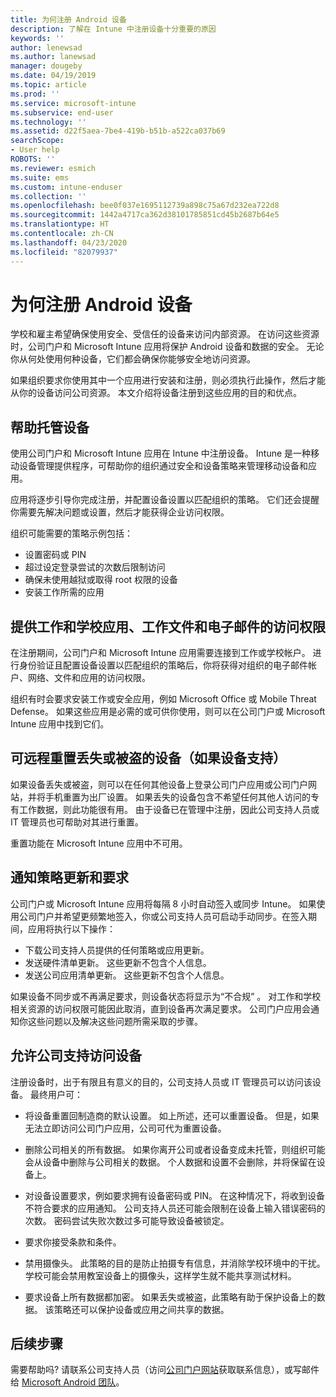 ```yaml
---
title: 为何注册 Android 设备
description: 了解在 Intune 中注册设备十分重要的原因
keywords: ''
author: lenewsad
ms.author: lanewsad
manager: dougeby
ms.date: 04/19/2019
ms.topic: article
ms.prod: ''
ms.service: microsoft-intune
ms.subservice: end-user
ms.technology: ''
ms.assetid: d22f5aea-7be4-419b-b51b-a522ca037b69
searchScope:
- User help
ROBOTS: ''
ms.reviewer: esmich
ms.suite: ems
ms.custom: intune-enduser
ms.collection: ''
ms.openlocfilehash: bee0f037e1695112739a898c75a67d232ea722d8
ms.sourcegitcommit: 1442a4717ca362d38101785851cd45b2687b64e5
ms.translationtype: HT
ms.contentlocale: zh-CN
ms.lasthandoff: 04/23/2020
ms.locfileid: "82079937"
---
```

# <a name="why-enroll-your-android-device"></a>为何注册 Android 设备  

学校和雇主希望确保使用安全、受信任的设备来访问内部资源。 在访问这些资源时，公司门户和 Microsoft Intune 应用将保护 Android 设备和数据的安全。 无论你从何处使用何种设备，它们都会确保你能够安全地访问资源。 

如果组织要求你使用其中一个应用进行安装和注册，则必须执行此操作，然后才能从你的设备访问公司资源。 本文介绍将设备注册到这些应用的目的和优点。  

## <a name="gets-your-device-managed"></a>帮助托管设备  
 使用公司门户和 Microsoft Intune 应用在 Intune 中注册设备。  Intune 是一种移动设备管理提供程序，可帮助你的组织通过安全和设备策略来管理移动设备和应用。 

应用将逐步引导你完成注册，并配置设备设置以匹配组织的策略。 它们还会提醒你需要先解决问题或设置，然后才能获得企业访问权限。  

组织可能需要的策略示例包括：  
* 设置密码或 PIN
* 超过设定登录尝试的次数后限制访问
* 确保未使用越狱或取得 root 权限的设备
* 安装工作所需的应用  

## <a name="gives-you-access-to-work-and-school-apps-work-files-and-email"></a>提供工作和学校应用、工作文件和电子邮件的访问权限  
在注册期间，公司门户和 Microsoft Intune 应用需要连接到工作或学校帐户。  进行身份验证且配置设备设置以匹配组织的策略后，你将获得对组织的电子邮件帐户、网络、文件和应用的访问权限。  

组织有时会要求安装工作或安全应用，例如 Microsoft Office 或 Mobile Threat Defense。 如果这些应用是必需的或可供你使用，则可以在公司门户或 Microsoft Intune 应用中找到它们。

## <a name="lets-you-remotely-reset-a-lost-or-stolen-device-if-device-supports-it"></a>可远程重置丢失或被盗的设备（如果设备支持）
如果设备丢失或被盗，则可以在任何其他设备上登录公司门户应用或公司门户网站，并将手机重置为出厂设置。 如果丢失的设备包含不希望任何其他人访问的专有工作数据，则此功能很有用。 由于设备已在管理中注册，因此公司支持人员或 IT 管理员也可帮助对其进行重置。  

重置功能在 Microsoft Intune 应用中不可用。  

## <a name="notifies-you-of-policy-updates-and-requirements"></a>通知策略更新和要求
公司门户或 Microsoft Intune 应用将每隔 8 小时自动签入或同步 Intune。 如果使用公司门户并希望更频繁地签入，你或公司支持人员可启动手动同步。在签入期间，应用将执行以下操作：  

* 下载公司支持人员提供的任何策略或应用更新。  
* 发送硬件清单更新。 这些更新不包含个人信息。  
* 发送公司应用清单更新。 这些更新不包含个人信息。  

如果设备不同步或不再满足要求，则设备状态将显示为“不合规”  。 对工作和学校相关资源的访问权限可能因此取消，直到设备再次满足要求。 公司门户应用会通知你这些问题以及解决这些问题所需采取的步骤。  


## <a name="permits-company-support-access-to-your-device"></a>允许公司支持访问设备
注册设备时，出于有限且有意义的目的，公司支持人员或 IT 管理员可以访问该设备。 最终用户可：  

* 将设备重置回制造商的默认设置。 如上所述，还可以重置设备。 但是，如果无法立即访问公司门户应用，公司可代为重置设备。  

* 删除公司相关的所有数据。 如果你离开公司或者设备变成未托管，则组织可能会从设备中删除与公司相关的数据。 个人数据和设置不会删除，并将保留在设备上。  

* 对设备设置要求，例如要求拥有设备密码或 PIN。 在这种情况下，将收到设备不符合要求的应用通知。 公司支持人员还可能会限制在设备上输入错误密码的次数。 密码尝试失败次数过多可能导致设备被锁定。  

* 要求你接受条款和条件。  

* 禁用摄像头。 此策略的目的是防止拍摄专有信息，并消除学校环境中的干扰。 学校可能会禁用教室设备上的摄像头，这样学生就不能共享测试材料。  

* 要求设备上所有数据都加密。 如果丢失或被盗，此策略有助于保护设备上的数据。 该策略还可以保护设备或应用之间共享的数据。 

## <a name="next-steps"></a>后续步骤  

需要帮助吗? 请联系公司支持人员（访问[公司门户网站](https://go.microsoft.com/fwlink/?linkid=2010980)获取联系信息），或写邮件给 <a href="mailto:wintunedroidfbk@microsoft.com?subject=I'm having trouble installing the Company Portal app on my Android device&body=Describe the issue you're experiencing here.">Microsoft Android 团队</a>。
